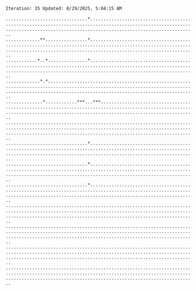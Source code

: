 `Iteration: 35 Updated: 8/29/2025, 5:04:15 AM`
<!-- GOL_START -->
`...............................*....................................................................................................................................................................................`</br>
`.............**................*....................................................................................................................................................................................`</br>
`............*..*...............*....................................................................................................................................................................................`</br>
`.............*.*....................................................................................................................................................................................................`</br>
`..............*............***...***................................................................................................................................................................................`</br>
`....................................................................................................................................................................................................................`</br>
`...............................*....................................................................................................................................................................................`</br>
`...............................*....................................................................................................................................................................................`</br>
`...............................*....................................................................................................................................................................................`</br>
`....................................................................................................................................................................................................................`</br>
`....................................................................................................................................................................................................................`</br>
`....................................................................................................................................................................................................................`</br>
`....................................................................................................................................................................................................................`</br>
<!-- GOL_END -->
